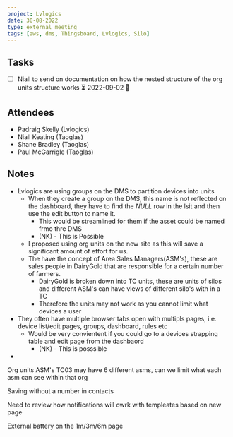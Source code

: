 ```yaml
---
project: Lvlogics
date: 30-08-2022
type: external meeting
tags: [aws, dms, Thingsboard, Lvlogics, Silo]
---
```


## Tasks
- [ ] Niall to send on documentation on how the nested structure of the org units structure works ⏳ 2022-09-02 🔽 

## Attendees
- Padraig Skelly (Lvlogics)
- Niall Keating (Taoglas)
- Shane Bradley (Taoglas)
- Paul McGarrigle (Taoglas)


## Notes
- Lvlogics are using groups on the DMS to partition devices into units
	- When they create a group on the DMS, this name is not reflected on the dashboard, they have to find the *NULL* row in the lsit and then use the edit button to name it.
		- This would be streamlined for them if the asset could be named frmo thre DMS
		- (NK) - This is Possible
	- I proposed using org units on the new site as this will save a significant amount of effort for us. 
	- The have the concept of Area Sales Managers(ASM's), these are sales people in DairyGold that are responsible for a certain number of farmers. 
		- DairyGold is broken down into TC units, these are units of silos and different ASM's can have views of different silo's with in a TC
		- Therefore the units may not work as you cannot limit what devices a user 
- They often have multiple browser tabs open with multipls pages, i.e. device list/edit pages, groups, dashboard, rules etc
	- Would be very convientent if you could go to a devices strapping table and edit page from the dashbaord
		- (NK) - This is posssible
- 


Org units
	ASM's 
		TC03 may have 6 different asms, can we limit what each asm can see within that org

Saving without a number in contacts

Need to review how notifications will owrk with templeates based on new page

External battery on the 1m/3m/6m page


